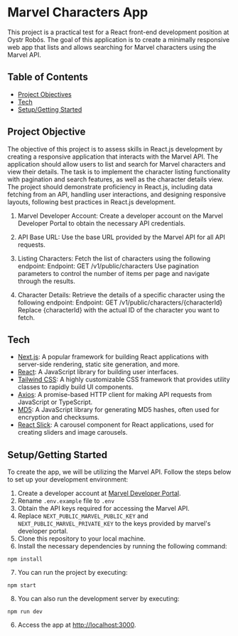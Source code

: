# Marvel Characters App 

This project is a practical test for a React front-end development position at Oystr Robôs. The goal of this application is to create a minimally responsive web app that lists and allows searching for Marvel characters using the Marvel API.

## Table of Contents
- [Project Objectives](#project-objecives)
- [Tech](#tech)
- [Setup/Getting Started](#setupgetting-started) 

## Project Objective
The objective of this project is to assess skills in React.js development by creating a responsive application that interacts with the Marvel API. The application should allow users to list and search for Marvel characters and view their details. The task is to implement the character listing functionality with pagination and search features, as well as the character details view. The project should demonstrate proficiency in React.js, including data fetching from an API, handling user interactions, and designing responsive layouts, following best practices in React.js development.


  1. Marvel Developer Account: Create a developer account on the Marvel Developer Portal to obtain the necessary API credentials.

  2. API Base URL: Use the base URL provided by the Marvel API for all API requests.

  3. Listing Characters: Fetch the list of characters using the following endpoint:
      Endpoint: GET /v1/public/characters
      Use pagination parameters to control the number of items per page and navigate through the results.

  4. Character Details: Retrieve the details of a specific character using the following endpoint:
      Endpoint: GET /v1/public/characters/{characterId}
      Replace {characterId} with the actual ID of the character you want to fetch.
      
## Tech   
- [Next.js](https://nextjs.org/): A popular framework for building React applications with server-side rendering, static site generation, and more.
- [React](https://react.dev/): A JavaScript library for building user interfaces.
- [Tailwind CSS](https://tailwindcss.com/): A highly customizable CSS framework that provides utility classes to rapidly build UI components.
- [Axios](https://axios-http.com/): A promise-based HTTP client for making API requests from JavaScript or TypeScript.
- [MD5](https://github.com/pvorb/node-md5): A JavaScript library for generating MD5 hashes, often used for encryption and checksums.
- [React Slick](https://react-slick.neostack.com/): A carousel component for React applications, used for creating sliders and image carousels.

## Setup/Getting Started
To create the app, we will be utilizing the Marvel API. Follow the steps below to set up your development environment:

1. Create a developer account at [Marvel Developer Portal](https://developer.marvel.com/).
3. Rename `.env.example` file to `.env`
2. Obtain the API keys required for accessing the Marvel API.
4. Replace `NEXT_PUBLIC_MARVEL_PUBLIC_KEY` and `NEXT_PUBLIC_MARVEL_PRIVATE_KEY` to the keys provided by marvel's developer portal.
5. Clone this repository to your local machine.
6. Install the necessary dependencies by running the following command:

```
npm install
```

7. You can run the project by executing:

```
npm start
```

8. You can also run the development server by executing:


```
npm run dev
```

6. Access the app at [http://localhost:3000](http://localhost:3000).
